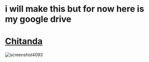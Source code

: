 # i will make this but for now here is my google drive

# [Chitanda](https://drive.google.com/file/d/1scOR-6izZuScSj11eVWmM6XMMAxtR2Nm/view?usp=drive_link)
![screenshot4093]([https://github.com/frankiemc1093/osuskins/Screenshot%202024-07-26%20011003.png])
